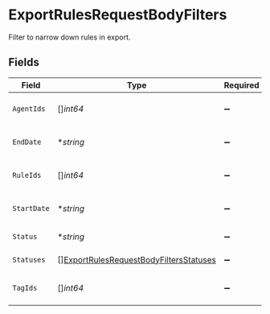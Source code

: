 # ExportRulesRequestBodyFilters

Filter to narrow down rules in export.


## Fields

| Field                                                                                                       | Type                                                                                                        | Required                                                                                                    | Description                                                                                                 | Example                                                                                                     |
| ----------------------------------------------------------------------------------------------------------- | ----------------------------------------------------------------------------------------------------------- | ----------------------------------------------------------------------------------------------------------- | ----------------------------------------------------------------------------------------------------------- | ----------------------------------------------------------------------------------------------------------- |
| `AgentIds`                                                                                                  | []*int64*                                                                                                   | :heavy_minus_sign:                                                                                          | Numerical IDs of the agents.                                                                                |                                                                                                             |
| `EndDate`                                                                                                   | **string*                                                                                                   | :heavy_minus_sign:                                                                                          | Rule Creation end date.                                                                                     | 2021-11-05 04:13:46                                                                                         |
| `RuleIds`                                                                                                   | []*int64*                                                                                                   | :heavy_minus_sign:                                                                                          | Numerical IDs of the rules.                                                                                 |                                                                                                             |
| `StartDate`                                                                                                 | **string*                                                                                                   | :heavy_minus_sign:                                                                                          | Rule creation start date.                                                                                   | 2019-11-05 04:13:46                                                                                         |
| `Status`                                                                                                    | **string*                                                                                                   | :heavy_minus_sign:                                                                                          | Status for the rule.                                                                                        | OPEN                                                                                                        |
| `Statuses`                                                                                                  | [][ExportRulesRequestBodyFiltersStatuses](../../models/operations/exportrulesrequestbodyfiltersstatuses.md) | :heavy_minus_sign:                                                                                          | Status for the rule.                                                                                        |                                                                                                             |
| `TagIds`                                                                                                    | []*int64*                                                                                                   | :heavy_minus_sign:                                                                                          | Numerical IDs of the tags.                                                                                  |                                                                                                             |